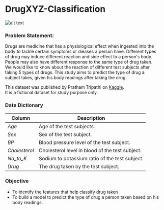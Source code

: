 # DrugXYZ-Classification
![alt text](https://github.com/Kevin-qt/DrugXYZ-Classification/blob/main/drugs.jpg)

### Problem Statement:
Drugs are medicine that has a physiological effect when ingested into the body to tackle certain symptoms or dieases a person have. Different types of drug may induce different reaction and side effect to a person's body. People may also have different response to the same type of drug taken. We would like to know about the reaction of different test subjects after taking 5 types of drugs. This study aims to predict the type of drug a subject takes, given his body readings after taking the drug.

This dataset was published by Pratham Tripathi on [Kaggle](https://www.kaggle.com/datasets/prathamtripathi/drug-classification). <br>
It is a fictional dataset for study purpose only.

### Data Dictionary

|Column         |Description    |
|---------------|---------------|
|*Age*          |Age of the test subjects.|
|*Sex*          |Sex of the test subject.|
|*BP*           |Blood pressure level of the test subject.|
|*Cholesterol*  |Cholesterol level in blood of the test subject.|
|*Na_to_K*      |Sodium to potassium ratio of the test subject.|
|*Drug*         |The drug taken by the test subject.|

### Objective
- To identify the features that help classify drug taken
- To build a model to predict the type of drug a person taken based on his body readings.
